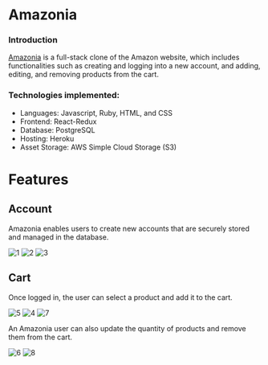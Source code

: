 Amazonia
=========

### Introduction

[Amazonia](https://amazonia-bddg.onrender.com/) is a full-stack clone of the Amazon website, which includes functionalities such as creating and logging into a new account, and adding, editing, and removing products from the cart.

### Technologies implemented:
* Languages: Javascript, Ruby, HTML, and CSS
* Frontend: React-Redux
* Database: PostgreSQL
* Hosting: Heroku
* Asset Storage: AWS Simple Cloud Storage (S3)

Features
=========

## Account

Amazonia enables users to create new accounts that are securely stored and managed in the database.

![1](https://github.com/Rafa-Camp04/Amazonia/assets/161013936/341a9ef5-003f-41e8-9a71-4378d1277d9d)
![2](https://github.com/Rafa-Camp04/Amazonia/assets/161013936/dfd767c2-f28f-452a-8f44-6ff00bb29f07)
![3](https://github.com/Rafa-Camp04/Amazonia/assets/161013936/0b5d7e5b-55da-4c76-83e8-06ef496d70d6)

## Cart

Once logged in, the user can select a product and add it to the cart.

![5](https://github.com/Rafa-Camp04/Amazonia/assets/161013936/6d0a9d88-431f-4ac7-9a50-d272c2c89074)
![4](https://github.com/Rafa-Camp04/Amazonia/assets/161013936/19ff989c-9176-45dc-af8a-c30b4004d64e)
![7](https://github.com/Rafa-Camp04/Amazonia/assets/161013936/f0f15300-6448-4e7c-a90c-8d5ec2b002de)


An Amazonia user can also update the quantity of products and remove them from the cart.

![6](https://github.com/Rafa-Camp04/Amazonia/assets/161013936/bccec336-4131-410a-b521-75555d8f8e85)
![8](https://github.com/Rafa-Camp04/Amazonia/assets/161013936/978767b0-ba7d-4332-a006-ba28ed276426)

